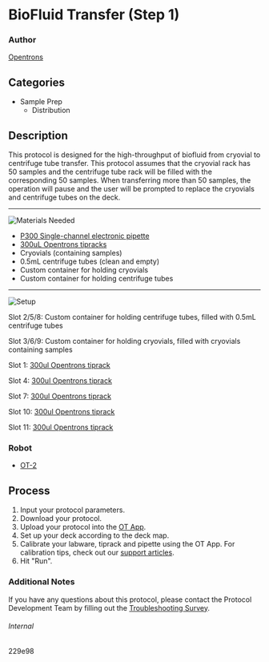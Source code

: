 # BioFluid Transfer (Step 1)

### Author
[Opentrons](https://opentrons.com/)

## Categories
* Sample Prep
	* Distribution


## Description
This protocol is designed for the high-throughput of biofluid from cryovial to centrifuge tube transfer. This protocol assumes that the cryovial rack has 50 samples and the centrifuge tube rack will be filled with the corresponding 50 samples. When transferring more than 50 samples, the operation will pause and the user will be prompted to replace the cryovials and centrifuge tubes on the deck.

---
![Materials Needed](https://s3.amazonaws.com/opentrons-protocol-library-website/custom-README-images/001-General+Headings/materials.png)

* [P300 Single-channel electronic pipette](https://shop.opentrons.com/collections/ot-2-robot/products/single-channel-electronic-pipette)
* [300uL Opentrons tipracks](https://shop.opentrons.com/collections/opentrons-tips/products/opentrons-300ul-tips)
* Cryovials (containing samples)
* 0.5mL centrifuge tubes (clean and empty)
* Custom container for holding cryovials
* Custom container for holding centrifuge tubes

---
![Setup](https://s3.amazonaws.com/opentrons-protocol-library-website/custom-README-images/001-General+Headings/Setup.png)

Slot 2/5/8: Custom container for holding centrifuge tubes, filled with 0.5mL centrifuge tubes

Slot 3/6/9: Custom container for holding cryovials, filled with cryovials containing samples

Slot 1: [300ul Opentrons tiprack](https://shop.opentrons.com/collections/opentrons-tips/products/opentrons-300ul-tips)

Slot 4: [300ul Opentrons tiprack](https://shop.opentrons.com/collections/opentrons-tips/products/opentrons-300ul-tips)

Slot 7: [300ul Opentrons tiprack](https://shop.opentrons.com/collections/opentrons-tips/products/opentrons-300ul-tips)

Slot 10: [300ul Opentrons tiprack](https://shop.opentrons.com/collections/opentrons-tips/products/opentrons-300ul-tips)

Slot 11: [300ul Opentrons tiprack](https://shop.opentrons.com/collections/opentrons-tips/products/opentrons-300ul-tips)


### Robot
* [OT-2](https://opentrons.com/ot-2)

## Process

1. Input your protocol parameters.
2. Download your protocol.
3. Upload your protocol into the [OT App](https://opentrons.com/ot-app).
4. Set up your deck according to the deck map.
5. Calibrate your labware, tiprack and pipette using the OT App. For calibration tips, check out our [support articles](https://support.opentrons.com/en/collections/1559720-guide-for-getting-started-with-the-ot-2).
6. Hit "Run".

### Additional Notes

If you have any questions about this protocol, please contact the Protocol Development Team by filling out the [Troubleshooting Survey](https://protocol-troubleshooting.paperform.co/).

###### Internal
229e98

